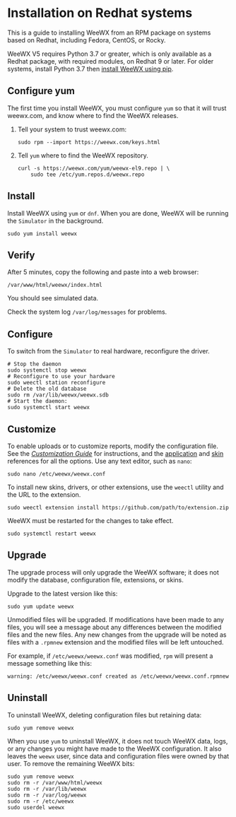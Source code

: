 # Installation on Redhat systems 

This is a guide to installing WeeWX from an RPM package on systems based on
Redhat, including Fedora, CentOS, or Rocky.

WeeWX V5 requires Python 3.7 or greater, which is only available as a Redhat
package, with required modules, on Redhat 9 or later.  For older systems,
install Python 3.7 then [install WeeWX using pip](pip.md).


## Configure yum

The first time you install WeeWX, you must configure `yum` so that it will
trust weewx.com, and know where to find the WeeWX releases.

1. Tell your system to trust weewx.com:

    ```{.shell .copy}
    sudo rpm --import https://weewx.com/keys.html
    ```

2. Tell `yum` where to find the WeeWX repository.

    ```{.shell .copy}
    curl -s https://weewx.com/yum/weewx-el9.repo | \
        sudo tee /etc/yum.repos.d/weewx.repo
    ```


## Install

Install WeeWX using `yum` or `dnf`. When you are done, WeeWX will be running
the `Simulator` in the background.

```{.shell .copy}
sudo yum install weewx
```


## Verify

After 5 minutes, copy the following and paste into a web browser:

    /var/www/html/weewx/index.html

You should see simulated data.

Check the system log `/var/log/messages` for problems.


## Configure

To switch from the `Simulator` to real hardware, reconfigure the driver.

```shell
# Stop the daemon
sudo systemctl stop weewx
# Reconfigure to use your hardware
sudo weectl station reconfigure
# Delete the old database
sudo rm /var/lib/weewx/weewx.sdb
# Start the daemon:
sudo systemctl start weewx
```


## Customize

To enable uploads or to customize reports, modify the configuration file.
See the [*Customization Guide*](../custom/introduction.md) for instructions,
and the [application](../reference/weewx-options/introduction.md) and
[skin](../reference/skin-options/introduction.md) references for all
the options. Use any text editor, such as `nano`:

```shell
sudo nano /etc/weewx/weewx.conf
```

To install new skins, drivers, or other extensions, use the `weectl` utility
and the URL to the extension.

```shell
sudo weectl extension install https://github.com/path/to/extension.zip
```

WeeWX must be restarted for the changes to take effect.
```{.shell .copy}
sudo systemctl restart weewx
```


## Upgrade

The upgrade process will only upgrade the WeeWX software; it does not modify
the database, configuration file, extensions, or skins.

Upgrade to the latest version like this:
```{.shell .copy}
sudo yum update weewx
```

Unmodified files will be upgraded. If modifications have been made to any
files, you will see a message about any differences between the modified
files and the new files. Any new changes from the upgrade will be noted as
files with a `.rpmnew` extension and the modified files will be left untouched.

For example, if `/etc/weewx/weewx.conf` was modified, `rpm` will present a
message something like this:

```
warning: /etc/weewx/weewx.conf created as /etc/weewx/weewx.conf.rpmnew
```


## Uninstall

To uninstall WeeWX, deleting configuration files but retaining data:

```{.shell .copy}
sudo yum remove weewx
```

When you use `yum` to uninstall WeeWX, it does not touch WeeWX data, logs,
or any changes you might have made to the WeeWX configuration.  It also leaves
the `weewx` user, since data and configuration files were owned by that user.
To remove the remaining WeeWX bits:

```{.shell .copy}
sudo yum remove weewx
sudo rm -r /var/www/html/weewx
sudo rm -r /var/lib/weewx
sudo rm -r /var/log/weewx
sudo rm -r /etc/weewx
sudo userdel weewx
```
